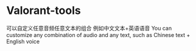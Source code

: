 # Valorant-tools
可以自定义任意音频任意文本的组合 例如中文文本+英语语音
You can customize any combination of audio and any text, such as Chinese text + English voice
